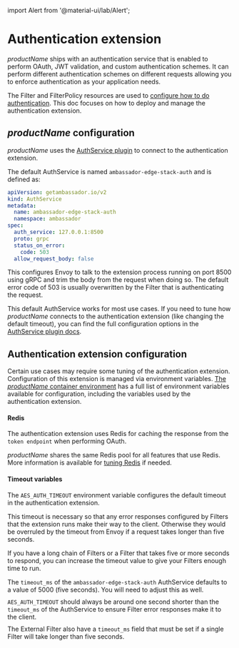 import Alert from '@material-ui/lab/Alert';

# Authentication extension

$productName$ ships with an authentication service that is enabled
to perform OAuth, JWT validation, and custom authentication schemes. It can
perform different authentication schemes on different requests allowing you to
enforce authentication as your application needs.

The Filter and FilterPolicy resources are used to [configure how to do authentication](../../../using/filters).  This doc focuses on how to deploy and manage the authentication extension.

## $productName$ configuration

$productName$ uses the [AuthService plugin](../../services/auth-service) 
to connect to the authentication extension.

The default AuthService is named `ambassador-edge-stack-auth` and is defined 
as:

```yaml
apiVersion: getambassador.io/v2
kind: AuthService
metadata:
  name: ambassador-edge-stack-auth
  namespace: ambassador
spec:
  auth_service: 127.0.0.1:8500
  proto: grpc
  status_on_error:
    code: 503
  allow_request_body: false
```

This configures Envoy to talk to the extension process running on port 8500
using gRPC and trim the body from the request when doing so. The default error
code of 503 is usually overwritten by the Filter that is authenticating the 
request.

This default AuthService works for most use cases. If you need to
tune how $productName$ connects to the authentication extension (like changing the
default timeout), you can find the full configuration options in the 
[AuthService plugin docs](../../services/auth-service).

## Authentication extension configuration

Certain use cases may require some tuning of the authentication extension. 
Configuration of this extension is managed via environment variables.
[The $productName$ container environment](../../environment) has a full list of environment
variables available for configuration, including the variables used by the 
authentication extension.

#### Redis

The authentication extension uses Redis for caching the response from the 
`token endpoint` when performing OAuth.

$productName$ shares the same Redis pool for all features that use Redis.  More information is available for [tuning Redis](../../aes-redis) if needed.

#### Timeout variables

The `AES_AUTH_TIMEOUT` environment variable configures the default timeout in
the authentication extension.

This timeout is necessary so that any error responses configured by Filters 
that the extension runs make their way to the client.  Otherwise they would be 
overruled by the timeout from Envoy if a request takes longer than five seconds.

If you have a long chain of Filters or a Filter that takes five or more seconds to respond, 
you can increase the timeout value to give your Filters enough time to run.

<Alert severity="warning">
The <code>timeout_ms</code> of the <code>ambassador-edge-stack-auth</code> AuthService defaults
to a value of 5000 (five seconds). You will need to adjust this as well.
<div style="margin: 10px 0 10px 0;"></div>
<code>AES_AUTH_TIMEOUT</code> should always be around one second shorter than the <code>timeout_ms</code> of the AuthService to ensure Filter error responses make it to the client.
<div style="margin: 10px 0 10px 0;"></div>
The External Filter also have a <code>timeout_ms</code> field that must be set if a single Filter will take longer than five seconds.
</Alert>